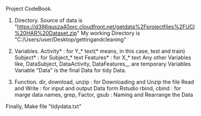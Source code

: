 Project CodeBook.

1. Directory.
Source of data is "https://d396qusza40orc.cloudfront.net/getdata%2Fprojectfiles%2FUCI%20HAR%20Dataset.zip"
My working Directory is "C:/Users/user/Desktop/gettingandcleaning"

2. Variables.
Activity* : for Y_* text(* means, in this case, test and train)
Subject* : for Subject_* text
Features* : for X_* text
Any other Variables like, DataSubject, DataActivity, DataFeatures,,, are temporary Variables
Variable "Data" is the final Data for tidy Data.

3. Function.
dir, download, unzip : for Downloading and Unzip the file
Read and Write : for input and output Data form Rstudio
rbind, cbind : for marge data
names, grep, Factor, gsub : Naming and Rearrange the Data

Finally, Make file "tidydata.txt"

